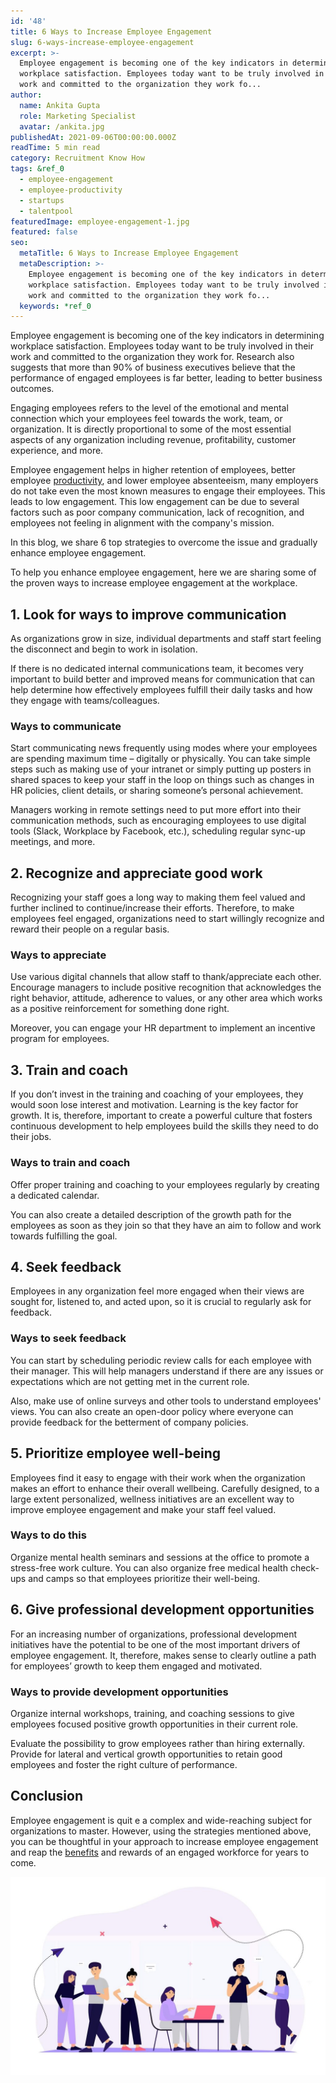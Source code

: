 ```yaml
---
id: '48'
title: 6 Ways to Increase Employee Engagement
slug: 6-ways-increase-employee-engagement
excerpt: >-
  Employee engagement is becoming one of the key indicators in determining
  workplace satisfaction. Employees today want to be truly involved in their
  work and committed to the organization they work fo...
author:
  name: Ankita Gupta
  role: Marketing Specialist
  avatar: /ankita.jpg
publishedAt: 2021-09-06T00:00:00.000Z
readTime: 5 min read
category: Recruitment Know How
tags: &ref_0
  - employee-engagement
  - employee-productivity
  - startups
  - talentpool
featuredImage: employee-engagement-1.jpg
featured: false
seo:
  metaTitle: 6 Ways to Increase Employee Engagement
  metaDescription: >-
    Employee engagement is becoming one of the key indicators in determining
    workplace satisfaction. Employees today want to be truly involved in their
    work and committed to the organization they work fo...
  keywords: *ref_0
---
```


Employee engagement is becoming one of the key indicators in determining workplace satisfaction. Employees today want to be truly involved in their work and committed to the organization they work for. Research also suggests that more than 90% of business executives believe that the performance of engaged employees is far better, leading to better business outcomes.

<!--more-->

Engaging employees refers to the level of the emotional and mental connection which your employees feel towards the work, team, or organization. It is directly proportional to some of the most essential aspects of any organization including revenue, profitability, customer experience, and more.

Employee engagement helps in higher retention of employees, better employee [productivity](https://www.thetalentpool.ai/blogs/remote-working-collaboration-tools/), and lower employee absenteeism, many employers do not take even the most known measures to engage their employees. This leads to low engagement. This low engagement can be due to several factors such as poor company communication, lack of recognition, and employees not feeling in alignment with the company's mission.

In this blog, we share 6 top strategies to overcome the issue and gradually enhance employee engagement.

To help you enhance employee engagement, here we are sharing some of the proven ways to increase employee engagement at the workplace.

## **1\. Look for ways to improve communication**

As organizations grow in size, individual departments and staff start feeling the disconnect and begin to work in isolation.

If there is no dedicated internal communications team, it becomes very important to build better and improved means for communication that can help determine how effectively employees fulfill their daily tasks and how they engage with teams/colleagues.

### **Ways to communicate**

Start communicating news frequently using modes where your employees are spending maximum time – digitally or physically. You can take simple steps such as making use of your intranet or simply putting up posters in shared spaces to keep your staff in the loop on things such as changes in HR policies, client details, or sharing someone’s personal achievement.

Managers working in remote settings need to put more effort into their communication methods, such as encouraging employees to use digital tools (Slack, Workplace by Facebook, etc.), scheduling regular sync-up meetings, and more.

## **2\. Recognize and appreciate good work**

Recognizing your staff goes a long way to making them feel valued and further inclined to continue/increase their efforts. Therefore, to make employees feel engaged, organizations need to start willingly recognize and reward their people on a regular basis.

### **Ways to appreciate**

Use various digital channels that allow staff to thank/appreciate each other. Encourage managers to include positive recognition that acknowledges the right behavior, attitude, adherence to values, or any other area which works as a positive reinforcement for something done right.

Moreover, you can engage your HR department to implement an incentive program for employees.

## 3\. **Train and coach**

If you don’t invest in the training and coaching of your employees, they would soon lose interest and motivation. Learning is the key factor for growth. It is, therefore, important to create a powerful culture that fosters continuous development to help employees build the skills they need to do their jobs.

### **Ways to train and coach**

Offer proper training and coaching to your employees regularly by creating a dedicated calendar. 

You can also create a detailed description of the growth path for the employees as soon as they join so that they have an aim to follow and work towards fulfilling the goal.

## 4\. **Seek feedback**

Employees in any organization feel more engaged when their views are sought for, listened to, and acted upon, so it is crucial to regularly ask for feedback. 

### **Ways to seek feedback**

You can start by scheduling periodic review calls for each employee with their manager. This will help managers understand if there are any issues or expectations which are not getting met in the current role.

Also, make use of online surveys and other tools to understand employees' views. You can also create an open-door policy where everyone can provide feedback for the betterment of company policies.

## 5\. **Prioritize employee well-being**

Employees find it easy to engage with their work when the organization makes an effort to enhance their overall wellbeing. Carefully designed, to a large extent personalized, wellness initiatives are an excellent way to improve employee engagement and make your staff feel valued.

### **Ways to do this**

Organize mental health seminars and sessions at the office to promote a stress-free work culture. You can also organize free medical health check-ups and camps so that employees prioritize their well-being.

## 6\. **Give professional development opportunities**

For an increasing number of organizations, professional development initiatives have the potential to be one of the most important drivers of employee engagement. It, therefore, makes sense to clearly outline a path for employees’ growth to keep them engaged and motivated.

### **Ways to provide development opportunities**

Organize internal workshops, training, and coaching sessions to give employees focused positive growth opportunities in their current role.

Evaluate the possibility to grow employees rather than hiring externally. Provide for lateral and vertical growth opportunities to retain good employees and foster the right culture of performance.

## **Conclusion**

Employee engagement is quit e a complex and wide-reaching subject for organizations to master. However, using the strategies mentioned above, you can be thoughtful in your approach to increase employee engagement and reap the [benefits](https://www.thetalentpool.ai/recruitment-management-software-benefits/) and rewards of an engaged workforce for years to come.

![](images/employee-engagement-1-1024x644.jpg)
